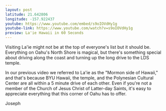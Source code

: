 ```yaml
---
layout: post
latitude: 21.642806
longitude: -157.922437
youtube: https://www.youtube.com/embed/s9oIOVdHy1g
youtube-link: https://www.youtube.com/watch?v=s9oIOVdHy1g
preview: La'ie Hawaii in 60 Seconds
---
```


Visiting La'ie might not be at the top of everyone's list but it should be. Everything on Oahu's North Shore is magical, but there's something special about driving along the coast and turning up the long drive to the LDS temple.

In our previous video we referred to La'ie as the "Mormon side of Hawaii," and that's because BYU Hawaii, the temple, and the Polynesian Cultural Center are all within a 5 minute drive of each other. Even if you're not a member of the Church of Jesus Christ of Latter-day Saints, it's easy to appreciate everything that this corner of Oahu has to offer.

Joseph